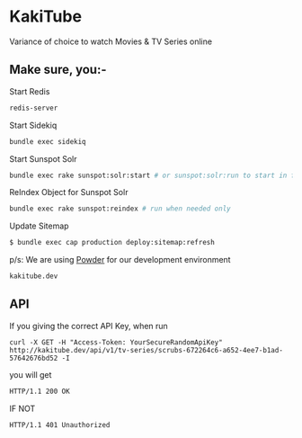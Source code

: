 # KakiTube

Variance of choice to watch Movies & TV Series online

## Make sure, you:-

Start Redis

```bash
redis-server
```

Start Sidekiq

```bash
bundle exec sidekiq
```

Start Sunspot Solr

```bash
bundle exec rake sunspot:solr:start # or sunspot:solr:run to start in foreground
```

ReIndex Object for Sunspot Solr

```bash
bundle exec rake sunspot:reindex # run when needed only
```

Update Sitemap
```bash
$ bundle exec cap production deploy:sitemap:refresh
```

p/s: We are using [Powder](pow.cx/manual.html) for our development environment

```bash
kakitube.dev
```

## API

If you giving the correct API Key, when run

```curl
curl -X GET -H "Access-Token: YourSecureRandomApiKey" http://kakitube.dev/api/v1/tv-series/scrubs-672264c6-a652-4ee7-b1ad-57642676bd52 -I
```

you will get

```bash
HTTP/1.1 200 OK
```

IF NOT

```bash
HTTP/1.1 401 Unauthorized
```
